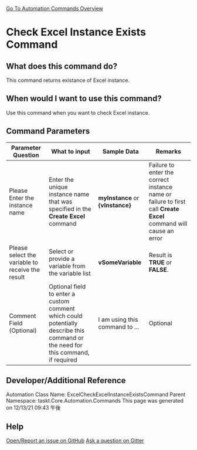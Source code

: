 <!--TITLE: Check Excel Instance Exists Command -->
<!-- SUBTITLE: a command in the Excel Commands group. -->
[Go To Automation Commands Overview](/automation-commands.md)


# Check Excel Instance Exists Command


## What does this command do?
This command returns existance of Excel instance.


## When would I want to use this command?
Use this command when you want to check Excel instance.


## Command Parameters
| Parameter Question   	| What to input  	|  Sample Data 	| Remarks  	|
| ---                    | ---               | ---           | ---       |
|Please Enter the instance name|Enter the unique instance name that was specified in the **Create Excel** command|**myInstance** or **{vInstance}**|Failure to enter the correct instance name or failure to first call **Create Excel** command will cause an error|
|Please select the variable to receive the result|Select or provide a variable from the variable list|**vSomeVariable**|Result is **TRUE** or **FALSE**.|
|Comment Field (Optional)|Optional field to enter a custom comment which could potentially describe this command or the need for this command, if required|I am using this command to ...|Optional|








## Developer/Additional Reference
Automation Class Name: ExcelCheckExcelInstanceExistsCommand
Parent Namespace: taskt.Core.Automation.Commands
This page was generated on 12/13/21 09:43 午後


## Help
[Open/Report an issue on GitHub](https://github.com/saucepleez/taskt/issues/new)
[Ask a question on Gitter](https://gitter.im/taskt-rpa/Lobby)
